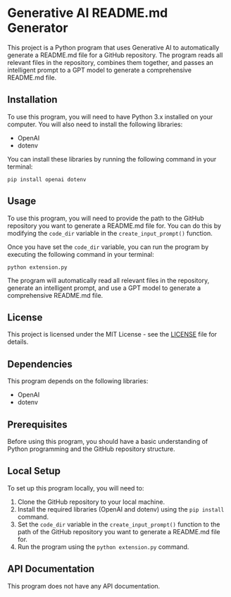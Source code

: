 # Generative AI README.md Generator

This project is a Python program that uses Generative AI to automatically generate a README.md file for a GitHub repository. The program reads all relevant files in the repository, combines them together, and passes an intelligent prompt to a GPT model to generate a comprehensive README.md file.

## Installation

To use this program, you will need to have Python 3.x installed on your computer. You will also need to install the following libraries:

- OpenAI
- dotenv

You can install these libraries by running the following command in your terminal:

```
pip install openai dotenv
```

## Usage

To use this program, you will need to provide the path to the GitHub repository you want to generate a README.md file for. You can do this by modifying the `code_dir` variable in the `create_input_prompt()` function.

Once you have set the `code_dir` variable, you can run the program by executing the following command in your terminal:

```
python extension.py
```

The program will automatically read all relevant files in the repository, generate an intelligent prompt, and use a GPT model to generate a comprehensive README.md file.

## License

This project is licensed under the MIT License - see the [LICENSE](LICENSE) file for details.


## Dependencies

This program depends on the following libraries:

- OpenAI
- dotenv

## Prerequisites

Before using this program, you should have a basic understanding of Python programming and the GitHub repository structure.

## Local Setup

To set up this program locally, you will need to:

1. Clone the GitHub repository to your local machine.
2. Install the required libraries (OpenAI and dotenv) using the `pip install` command.
3. Set the `code_dir` variable in the `create_input_prompt()` function to the path of the GitHub repository you want to generate a README.md file for.
4. Run the program using the `python extension.py` command.

## API Documentation

This program does not have any API documentation.
